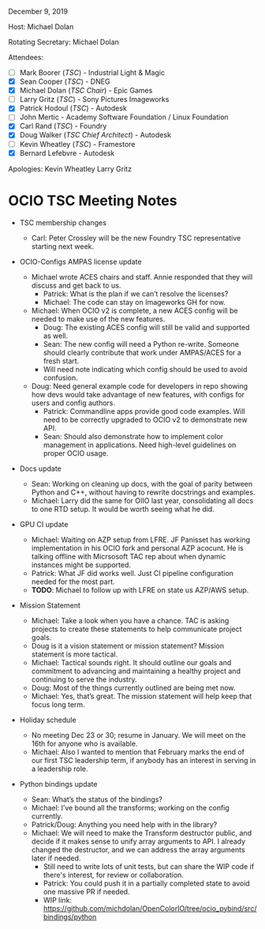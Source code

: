 <!-- SPDX-License-Identifier: CC-BY-4.0 -->
<!-- Copyright Contributors to the OpenColorIO Project. -->

December 9, 2019

Host: Michael Dolan

Rotating Secretary: Michael Dolan

Attendees:
  * [ ] Mark Boorer (_TSC_) - Industrial Light & Magic
  * [X] Sean Cooper (_TSC_) - DNEG
  * [X] Michael Dolan (_TSC Chair_) - Epic Games
  * [ ] Larry Gritz (_TSC_) - Sony Pictures Imageworks
  * [X] Patrick Hodoul (_TSC_) - Autodesk
  * [ ] John Mertic - Academy Software Foundation / Linux Foundation
  * [X] Carl Rand (_TSC_) - Foundry
  * [X] Doug Walker (_TSC Chief Architect_) - Autodesk
  * [ ] Kevin Wheatley (_TSC_) - Framestore
  * [X] Bernard Lefebvre - Autodesk

Apologies:
  Kevin Wheatley
  Larry Gritz

# **OCIO TSC Meeting Notes**

* TSC membership changes
    - Carl: Peter Crossley will be the new Foundry TSC representative 
      starting next week.
    
* OCIO-Configs AMPAS license update
    - Michael wrote ACES chairs and staff. Annie responded that they will 
      discuss and get back to us.
        - Patrick: What is the plan if we can’t resolve the licenses?
        - Michael: The code can stay on Imageworks GH for now.
    - Michael: When OCIO v2 is complete, a new ACES config will be needed to 
      make use of the new features.
        - Doug: The existing ACES config will still be valid and supported as 
          well.
        - Sean: The new config will need a Python re-write. Someone should 
          clearly contribute that work under AMPAS/ACES for a fresh start.
        - Will need note indicating which config should be used to avoid 
          confusion.
    - Doug: Need general example code for developers in repo showing how devs 
      would take advantage of new features, with configs for users and config 
      authors.
        - Patrick: Commandline apps provide good code examples. Will need to 
          be correctly upgraded to OCIO v2 to demonstrate new API.
        - Sean: Should also demonstrate how to implement color management in 
          applications. Need high-level guidelines on proper OCIO usage.

* Docs update
    - Sean: Working on cleaning up docs, with the goal of parity between Python 
      and C++, without having to rewrite docstrings and examples.
    - Michael: Larry did the same for OIIO last year, consolidating all docs to 
      one RTD setup. It would be worth seeing what he did.

* GPU CI update
    - Michael: Waiting on AZP setup from LFRE. JF Panisset has working 
      implementation in his OCIO fork and personal AZP acocunt. He is talking 
      offline with Micrsosoft TAC rep about when dynamic instances might be 
      supported.
    - Patrick: What JF did works well. Just CI pipeline configuration needed 
      for the most part.
    - **TODO**: Michael to follow up with LFRE on state us AZP/AWS setup.

* Mission Statement
    - Michael: Take a look when you have a chance. TAC is asking projects to 
      create these statements to help communicate project goals.
    - Doug is it a vision statement or mission statement? Mission statement is 
      more tactical.
    - Michael: Tactical sounds right. It should outline our goals and 
      commitment to advancing and maintaining a healthy project and continuing 
      to serve the industry.
    - Doug: Most of the things currently outlined are being met now.
    - Michael: Yes, that’s great. The mission statement will help keep that 
      focus long term.

* Holiday schedule
    - No meeting Dec 23 or 30; resume in January. We will meet on the 16th for 
      anyone who is available.
    - Michael: Also I wanted to mention that February marks the end of our first 
      TSC leadership term, if anybody has an interest in serving in a leadership 
      role.

* Python bindings update
    - Sean: What’s the status of the bindings?
    - Michael: I’ve bound all the transforms; working on the config currently.
    - Patrick/Doug: Anything you need help with in the library?
    - Michael: We will need to make the Transform destructor public, and decide 
      if it makes sense to unify array arguments to API. I already changed the 
      destructor, and we can address the array arguments later if needed.
        - Still need to write lots of unit tests, but can share the WIP code if 
          there's interest, for review or collaboration.
        - Patrick: You could push it in a partially completed state to avoid one 
          massive PR if needed.
        - WIP link: https://github.com/michdolan/OpenColorIO/tree/ocio_pybind/src/bindings/python
